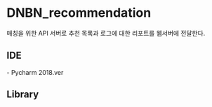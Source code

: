 # DNBN_recommendation
매칭을 위한 API 서버로 추천 목록과 로그에 대한 리포트를 웹서버에 전달한다.

<h2>IDE</h2>
- Pycharm 2018.ver
<h2>Library</h2>
